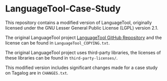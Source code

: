 # LanguageTool-Case-Study

This repository contains a modified version of LanguageTool, originally licensed under the GNU Lesser General Public License (LGPL) version 2.1.

The original LanguageTool project [LanguageTool GitHub Repository](https://github.com/languagetool-org/languagetool) and the license can be found in `LanguageTool_COPYING.txt`.

The original LanguageTool project uses third-party libraries, the licenses of these libraries can be found in `third-party-licenses/`.

This modified version includes significant changes made for a case study on Tagalog are in `CHANGES.txt`.